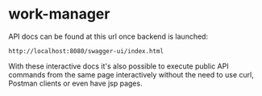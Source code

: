 # work-manager

API docs can be found at this url once backend is launched:

`http://localhost:8080/swagger-ui/index.html`

With these interactive docs it's also possible to execute public API commands from the same page interactively without 
the need to use curl, Postman clients or even have jsp pages.   
